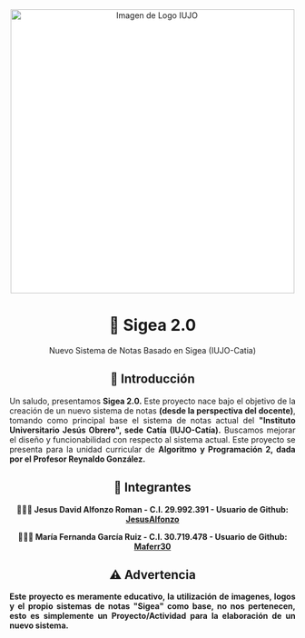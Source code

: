 <div align="center" dir="auto">
<img alt="Imagen de Logo IUJO" style="background-color:white;" src="https://aulaccs.iujoac.org.ve/pluginfile.php/2/course/section/24/IUJO.gif" width="500">
<h1>🏫  Sigea 2.0</h1>
<p>Nuevo Sistema de Notas Basado en Sigea (IUJO-Catia)</p>

<h2>🔎  Introducción</h2>
<p style="text-align: justify;">Un saludo, presentamos <strong>Sigea 2.0.</strong> Este proyecto nace bajo el objetivo de la creación de un nuevo sistema de notas <strong>(desde la perspectiva del docente)</strong>, tomando como principal base el sistema de notas actual del <strong>"Instituto Universitario Jesús Obrero", sede Catía (IUJO-Catía).</strong> Buscamos mejorar el diseño y funcionabilidad con respecto al sistema actual. Este proyecto se presenta para la unidad curricular de <strong>Algoritmo y Programación 2</storng>, dada por el <strong>Profesor Reynaldo González.</strong></p>


<h2>👥  Integrantes</h2>
👨🏻‍💻  Jesus David Alfonzo Roman - C.I. 29.992.391 - Usuario de Github: <a href="https://github.com/JesusAlfonzo" rel="nofollow">JesusAlfonzo</a>

<br>

👩🏻‍💻  María Fernanda García Ruiz - C.I. 30.719.478 - Usuario de Github: <a href="https://github.com/Maferr30" rel="nofollow">Maferr30</a>

<h2>⚠️  Advertencia</h2>
<p style="text-align: justify;">Este proyecto es meramente educativo, la utilización de imagenes, logos y el propio sistemas de notas "Sigea" como base, <strong>no nos pertenecen<strong>, esto es simplemente un Proyecto/Actividad para la elaboración de un nuevo sistema. 
